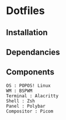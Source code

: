 # Dotfiles

## Installation 

## Dependancies

## Components
    OS : POPOS! Linux
    WM : BSPWM
    Terminal : Alacritty
    Shell : Zsh
    Panel : Polybar
    Compositor : Picom
